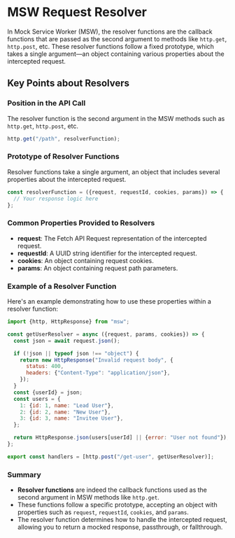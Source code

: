 # MSW Request Resolver

In Mock Service Worker (MSW), the resolver functions are the callback functions that are passed as the second argument to methods like `http.get`, `http.post`, etc. These resolver functions follow a fixed prototype, which takes a single argument—an object containing various properties about the intercepted request.

## Key Points about Resolvers

### Position in the API Call

The resolver function is the second argument in the MSW methods such as `http.get`, `http.post`, etc.

```javascript
http.get("/path", resolverFunction);
```

### Prototype of Resolver Functions

Resolver functions take a single argument, an object that includes several properties about the intercepted request.

```javascript
const resolverFunction = ({request, requestId, cookies, params}) => {
  // Your response logic here
};
```

### Common Properties Provided to Resolvers

- **request**: The Fetch API Request representation of the intercepted request.
- **requestId**: A UUID string identifier for the intercepted request.
- **cookies**: An object containing request cookies.
- **params**: An object containing request path parameters.

### Example of a Resolver Function

Here's an example demonstrating how to use these properties within a resolver function:

```javascript
import {http, HttpResponse} from "msw";

const getUserResolver = async ({request, params, cookies}) => {
  const json = await request.json();

  if (!json || typeof json !== "object") {
    return new HttpResponse("Invalid request body", {
      status: 400,
      headers: {"Content-Type": "application/json"},
    });
  }
  const {userId} = json;
  const users = {
    1: {id: 1, name: "Lead User"},
    2: {id: 2, name: "New User"},
    3: {id: 3, name: "Invitee User"},
  };

  return HttpResponse.json(users[userId] || {error: "User not found"});
};

export const handlers = [http.post("/get-user", getUserResolver)];
```

### Summary

- **Resolver functions** are indeed the callback functions used as the second argument in MSW methods like `http.get`.
- These functions follow a specific prototype, accepting an object with properties such as `request`, `requestId`, `cookies`, and `params`.
- The resolver function determines how to handle the intercepted request, allowing you to return a mocked response, passthrough, or fallthrough.
